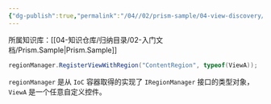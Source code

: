 ```yaml
---
{"dg-publish":true,"permalink":"/04//02/prism-sample/04-view-discovery/","title":"04-ViewDiscovery","tags":["样例代码","Prism","WPF"]}
---
```



所属知识库：[[04-知识仓库/归纳目录/02-入门文档/Prism.Sample\|Prism.Sample]]

```csharp
regionManager.RegisterViewWithRegion("ContentRegion", typeof(ViewA));
```

`regionManager` 是从 `IoC` 容器取得的实现了 `IRegionManager` 接口的类型对象，`ViewA` 是一个任意自定义控件。

